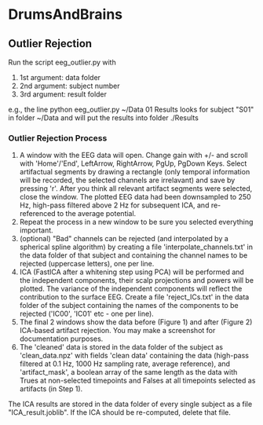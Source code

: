 # DrumsAndBrains

## Outlier Rejection
Run the script eeg_outlier.py with
1. 1st argument: data folder
2. 2nd argument: subject number
3. 3rd argument: result folder

e.g., the line
    python eeg_outlier.py ~/Data 01 Results
looks for subject "S01" in folder ~/Data and will put the results into folder ./Results 

### Outlier Rejection Process
1. A window with the EEG data will open. Change gain with +/- and scroll with 'Home'/'End', LeftArrow, RightArrow, PgUp, PgDown Keys. Select artifactual segments by drawing a rectangle (only temporal information will be recorded, the selected channels are irrelavant) and save by pressing 'r'. After you think all relevant artifact segments were selected, close the window. The plotted EEG data had been downsampled to 250 Hz, high-pass filtered above 2 Hz for subsequent ICA, and re-referenced to the average potential.
2. Repeat the process in a new window to be sure you selected everything important.
3. (optional) "Bad" channels can be rejected (and interpolated by a spherical spline algorithm) by creating a file 'interpolate_channels.txt' in the data folder of that subject and containing the channel names to be rejected (uppercase letters), one per line.
4. ICA (FastICA after a whitening step using PCA) will be performed and the independent components, their scalp projections and powers will be plotted. The variance of the independent components will reflect the contribution to the surface EEG. Create a file 'reject_ICs.txt' in the data folder of the subject containing the names of the components to be rejected ('IC00', 'IC01' etc - one per line).
5. The final 2 windows show the data before (Figure 1) and after (Figure 2) ICA-based artifact rejection. You may make a screenshot for documentation purposes.
6. The 'cleaned' data is stored in the data folder of the subject as 'clean_data.npz' with fields 'clean data' containing the data (high-pass filtered at 0.1 Hz, 1000 Hz sampling rate, average reference), and 'artifact_mask', a boolean array of the same length as the data with Trues at non-selected timepoints and Falses at all timepoints selected as artifacts (in Step 1).

The ICA results are stored in the data folder of every single subject as a file "ICA_result.joblib". If the ICA should be re-computed, delete that file.

